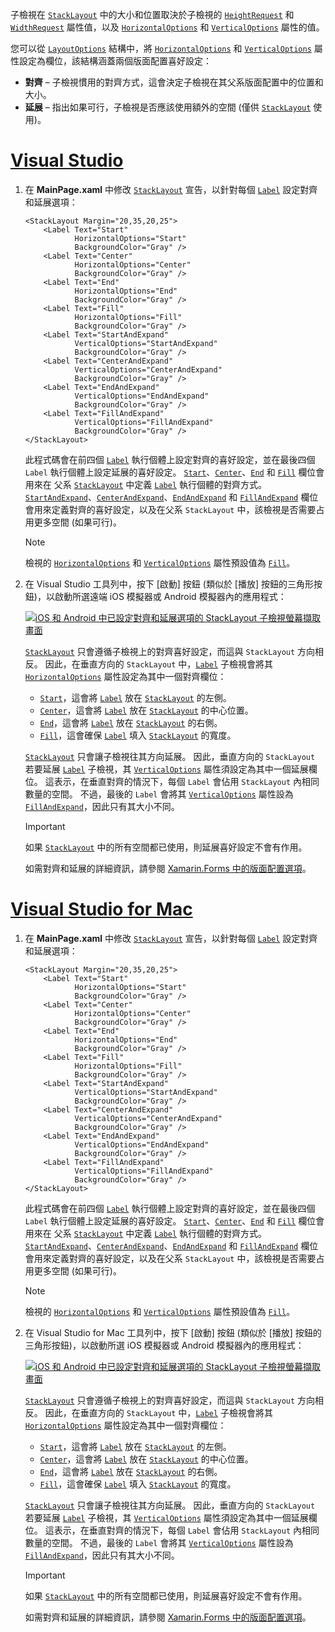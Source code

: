 子檢視在 [`StackLayout`](xref:Xamarin.Forms.StackLayout) 中的大小和位置取決於子檢視的 [`HeightRequest`](xref:Xamarin.Forms.VisualElement.HeightRequest) 和 [`WidthRequest`](xref:Xamarin.Forms.VisualElement.WidthRequest) 屬性值，以及 [`HorizontalOptions`](xref:Xamarin.Forms.View.HorizontalOptions) 和 [`VerticalOptions`](xref:Xamarin.Forms.View.VerticalOptions) 屬性的值。

您可以從 [`LayoutOptions`](xref:Xamarin.Forms.LayoutOptions) 結構中，將 [`HorizontalOptions`](xref:Xamarin.Forms.View.HorizontalOptions) 和 [`VerticalOptions`](xref:Xamarin.Forms.View.VerticalOptions) 屬性設定為欄位，該結構涵蓋兩個版面配置喜好設定：

- **對齊** – 子檢視慣用的對齊方式，這會決定子檢視在其父系版面配置中的位置和大小。
- **延展** – 指出如果可行，子檢視是否應該使用額外的空間 (僅供 [`StackLayout`](xref:Xamarin.Forms.StackLayout) 使用)。

# <a name="visual-studiotabvswin"></a>[Visual Studio](#tab/vswin)

1. 在 **MainPage.xaml** 中修改 [`StackLayout`](xref:Xamarin.Forms.StackLayout) 宣告，以針對每個 [`Label`](xref:Xamarin.Forms.Label) 設定對齊和延展選項：

    ```xaml
    <StackLayout Margin="20,35,20,25">
        <Label Text="Start"
               HorizontalOptions="Start"
               BackgroundColor="Gray" />
        <Label Text="Center"
               HorizontalOptions="Center"
               BackgroundColor="Gray" />
        <Label Text="End"
               HorizontalOptions="End"
               BackgroundColor="Gray" />
        <Label Text="Fill"
               HorizontalOptions="Fill"
               BackgroundColor="Gray" />
        <Label Text="StartAndExpand"
               VerticalOptions="StartAndExpand"
               BackgroundColor="Gray" />
        <Label Text="CenterAndExpand"
               VerticalOptions="CenterAndExpand"
               BackgroundColor="Gray" />
        <Label Text="EndAndExpand"
               VerticalOptions="EndAndExpand"
               BackgroundColor="Gray" />
        <Label Text="FillAndExpand"
               VerticalOptions="FillAndExpand"
               BackgroundColor="Gray" />
    </StackLayout>
    ```

    此程式碼會在前四個 [`Label`](xref:Xamarin.Forms.Label) 執行個體上設定對齊的喜好設定，並在最後四個 `Label` 執行個體上設定延展的喜好設定。 [`Start`](xref:Xamarin.Forms.LayoutOptions.Start)、[`Center`](xref:Xamarin.Forms.LayoutOptions.Center)、[`End`](xref:Xamarin.Forms.LayoutOptions.End) 和 [`Fill`](xref:Xamarin.Forms.LayoutOptions.Fill) 欄位會用來在 父系 [`StackLayout`](xref:Xamarin.Forms.StackLayout) 中定義 [`Label`](xref:Xamarin.Forms.Label) 執行個體的對齊方式。 [`StartAndExpand`](xref:Xamarin.Forms.LayoutOptions.StartAndExpand)、[`CenterAndExpand`](xref:Xamarin.Forms.LayoutOptions.CenterAndExpand)、[`EndAndExpand`](xref:Xamarin.Forms.LayoutOptions.EndAndExpand) 和 [`FillAndExpand`](xref:Xamarin.Forms.LayoutOptions.FillAndExpand) 欄位會用來定義對齊的喜好設定，以及在父系 `StackLayout` 中，該檢視是否需要占用更多空間 (如果可行)。

    > [!NOTE]
    > 檢視的 [`HorizontalOptions`](xref:Xamarin.Forms.View.HorizontalOptions) 和 [`VerticalOptions`](xref:Xamarin.Forms.View.VerticalOptions) 屬性預設值為 [`Fill`](xref:Xamarin.Forms.LayoutOptions.Fill)。

1. 在 Visual Studio 工具列中，按下 [啟動] 按鈕 (類似於 [播放] 按鈕的三角形按鈕)，以啟動所選遠端 iOS 模擬器或 Android 模擬器內的應用程式：

    [![iOS 和 Android 中已設定對齊和延展選項的 StackLayout 子檢視螢幕擷取畫面](../images/alignment-expansion.png "包含標籤執行個體並已設定對齊和延展的 StackLayout")](../images/alignment-expansion-large.png#lightbox "包含標籤執行個體並已設定對齊和延展的 StackLayout")

    [`StackLayout`](xref:Xamarin.Forms.StackLayout) 只會遵循子檢視上的對齊喜好設定，而這與 `StackLayout` 方向相反。 因此，在垂直方向的 `StackLayout` 中，[`Label`](xref:Xamarin.Forms.Label) 子檢視會將其 [`HorizontalOptions`](xref:Xamarin.Forms.View.HorizontalOptions) 屬性設定為其中一個對齊欄位：

    - [`Start`](xref:Xamarin.Forms.LayoutOptions.Start)，這會將 [`Label`](xref:Xamarin.Forms.Label) 放在 [`StackLayout`](xref:Xamarin.Forms.StackLayout) 的左側。
    - [`Center`](xref:Xamarin.Forms.LayoutOptions.Center)，這會將 [`Label`](xref:Xamarin.Forms.Label) 放在 [`StackLayout`](xref:Xamarin.Forms.StackLayout) 的中心位置。
    - [`End`](xref:Xamarin.Forms.LayoutOptions.End)，這會將 [`Label`](xref:Xamarin.Forms.Label) 放在 [`StackLayout`](xref:Xamarin.Forms.StackLayout) 的右側。
    - [`Fill`](xref:Xamarin.Forms.LayoutOptions.Fill)，這會確保 [`Label`](xref:Xamarin.Forms.Label) 填入 [`StackLayout`](xref:Xamarin.Forms.StackLayout) 的寬度。

    [`StackLayout`](xref:Xamarin.Forms.StackLayout) 只會讓子檢視往其方向延展。 因此，垂直方向的 `StackLayout` 若要延展 [`Label`](xref:Xamarin.Forms.Label) 子檢視，其 [`VerticalOptions`](xref:Xamarin.Forms.View.VerticalOptions) 屬性須設定為其中一個延展欄位。 這表示，在垂直對齊的情況下，每個 `Label` 會佔用 `StackLayout` 內相同數量的空間。 不過，最後的 `Label` 會將其 [`VerticalOptions`](xref:Xamarin.Forms.View.VerticalOptions) 屬性設為 [`FillAndExpand`](xref:Xamarin.Forms.LayoutOptions.FillAndExpand)，因此只有其大小不同。

    > [!IMPORTANT]
    > 如果 [`StackLayout`](xref:Xamarin.Forms.StackLayout) 中的所有空間都已使用，則延展喜好設定不會有作用。

    如需對齊和延展的詳細資訊，請參閱 [Xamarin.Forms 中的版面配置選項](~/xamarin-forms/user-interface/layouts/layout-options.md)。

# <a name="visual-studio-for-mactabvsmac"></a>[Visual Studio for Mac](#tab/vsmac)

1. 在 **MainPage.xaml** 中修改 [`StackLayout`](xref:Xamarin.Forms.StackLayout) 宣告，以針對每個 [`Label`](xref:Xamarin.Forms.Label) 設定對齊和延展選項：

    ```xaml
    <StackLayout Margin="20,35,20,25">
        <Label Text="Start"
               HorizontalOptions="Start"
               BackgroundColor="Gray" />
        <Label Text="Center"
               HorizontalOptions="Center"
               BackgroundColor="Gray" />
        <Label Text="End"
               HorizontalOptions="End"
               BackgroundColor="Gray" />
        <Label Text="Fill"
               HorizontalOptions="Fill"
               BackgroundColor="Gray" />
        <Label Text="StartAndExpand"
               VerticalOptions="StartAndExpand"
               BackgroundColor="Gray" />
        <Label Text="CenterAndExpand"
               VerticalOptions="CenterAndExpand"
               BackgroundColor="Gray" />
        <Label Text="EndAndExpand"
               VerticalOptions="EndAndExpand"
               BackgroundColor="Gray" />
        <Label Text="FillAndExpand"
               VerticalOptions="FillAndExpand"
               BackgroundColor="Gray" />
    </StackLayout>
    ```

    此程式碼會在前四個 [`Label`](xref:Xamarin.Forms.Label) 執行個體上設定對齊的喜好設定，並在最後四個 `Label` 執行個體上設定延展的喜好設定。 [`Start`](xref:Xamarin.Forms.LayoutOptions.Start)、[`Center`](xref:Xamarin.Forms.LayoutOptions.Center)、[`End`](xref:Xamarin.Forms.LayoutOptions.End) 和 [`Fill`](xref:Xamarin.Forms.LayoutOptions.Fill) 欄位會用來在 父系 [`StackLayout`](xref:Xamarin.Forms.StackLayout) 中定義 [`Label`](xref:Xamarin.Forms.Label) 執行個體的對齊方式。 [`StartAndExpand`](xref:Xamarin.Forms.LayoutOptions.StartAndExpand)、[`CenterAndExpand`](xref:Xamarin.Forms.LayoutOptions.CenterAndExpand)、[`EndAndExpand`](xref:Xamarin.Forms.LayoutOptions.EndAndExpand) 和 [`FillAndExpand`](xref:Xamarin.Forms.LayoutOptions.FillAndExpand) 欄位會用來定義對齊的喜好設定，以及在父系 `StackLayout` 中，該檢視是否需要占用更多空間 (如果可行)。

    > [!NOTE]
    > 檢視的 [`HorizontalOptions`](xref:Xamarin.Forms.View.HorizontalOptions) 和 [`VerticalOptions`](xref:Xamarin.Forms.View.VerticalOptions) 屬性預設值為 [`Fill`](xref:Xamarin.Forms.LayoutOptions.Fill)。

1. 在 Visual Studio for Mac 工具列中，按下 [啟動] 按鈕 (類似於 [播放] 按鈕的三角形按鈕)，以啟動所選 iOS 模擬器或 Android 模擬器內的應用程式：

    [![iOS 和 Android 中已設定對齊和延展選項的 StackLayout 子檢視螢幕擷取畫面](../images/alignment-expansion.png "包含標籤執行個體並已設定對齊和延展的 StackLayout")](../images/alignment-expansion-large.png#lightbox "包含標籤執行個體並已設定對齊和延展的 StackLayout")

    [`StackLayout`](xref:Xamarin.Forms.StackLayout) 只會遵循子檢視上的對齊喜好設定，而這與 `StackLayout` 方向相反。 因此，在垂直方向的 `StackLayout` 中，[`Label`](xref:Xamarin.Forms.Label) 子檢視會將其 [`HorizontalOptions`](xref:Xamarin.Forms.View.HorizontalOptions) 屬性設定為其中一個對齊欄位：

    - [`Start`](xref:Xamarin.Forms.LayoutOptions.Start)，這會將 [`Label`](xref:Xamarin.Forms.Label) 放在 [`StackLayout`](xref:Xamarin.Forms.StackLayout) 的左側。
    - [`Center`](xref:Xamarin.Forms.LayoutOptions.Center)，這會將 [`Label`](xref:Xamarin.Forms.Label) 放在 [`StackLayout`](xref:Xamarin.Forms.StackLayout) 的中心位置。
    - [`End`](xref:Xamarin.Forms.LayoutOptions.End)，這會將 [`Label`](xref:Xamarin.Forms.Label) 放在 [`StackLayout`](xref:Xamarin.Forms.StackLayout) 的右側。
    - [`Fill`](xref:Xamarin.Forms.LayoutOptions.Fill)，這會確保 [`Label`](xref:Xamarin.Forms.Label) 填入 [`StackLayout`](xref:Xamarin.Forms.StackLayout) 的寬度。

    [`StackLayout`](xref:Xamarin.Forms.StackLayout) 只會讓子檢視往其方向延展。 因此，垂直方向的 `StackLayout` 若要延展 [`Label`](xref:Xamarin.Forms.Label) 子檢視，其 [`VerticalOptions`](xref:Xamarin.Forms.View.VerticalOptions) 屬性須設定為其中一個延展欄位。 這表示，在垂直對齊的情況下，每個 `Label` 會佔用 `StackLayout` 內相同數量的空間。 不過，最後的 `Label` 會將其 [`VerticalOptions`](xref:Xamarin.Forms.View.VerticalOptions) 屬性設為 [`FillAndExpand`](xref:Xamarin.Forms.LayoutOptions.FillAndExpand)，因此只有其大小不同。

    > [!IMPORTANT]
    > 如果 [`StackLayout`](xref:Xamarin.Forms.StackLayout) 中的所有空間都已使用，則延展喜好設定不會有作用。

    如需對齊和延展的詳細資訊，請參閱 [Xamarin.Forms 中的版面配置選項](~/xamarin-forms/user-interface/layouts/layout-options.md)。

